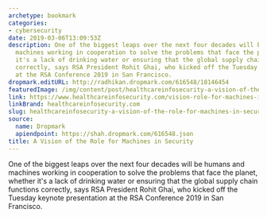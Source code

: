 ```yaml
---
archetype: bookmark
categories:
- cybersecurity
date: 2019-03-06T13:09:53Z
description: One of the biggest leaps over the next four decades will be humans and
  machines working in cooperation to solve the problems that face the planet, whether
  it's a lack of drinking water or ensuring that the global supply chain functions
  correctly, says RSA President Rohit Ghai, who kicked off the Tuesday keynote presentation
  at the RSA Conference 2019 in San Francisco.
dropmark.editURL: http://radhikan.dropmark.com/616548/18146454
featuredImage: /img/content/post/healthcareinfosecurity-a-vision-of-the-role-for-machines-in-security.jpg
link: https://www.healthcareinfosecurity.com/vision-role-for-machines-in-security-a-12124
linkBrand: healthcareinfosecurity.com
slug: healthcareinfosecurity-a-vision-of-the-role-for-machines-in-security
source:
  name: Dropmark
  apiendpoint: https://shah.dropmark.com/616548.json
title: A Vision of the Role for Machines in Security
---
```

One of the biggest leaps over the next four decades will be humans and machines working in cooperation to solve the problems that face the planet, whether it's a lack of drinking water or ensuring that the global supply chain functions correctly, says RSA President Rohit Ghai, who kicked off the Tuesday keynote presentation at the RSA Conference 2019 in San Francisco.


